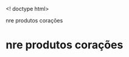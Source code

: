 <! doctype html>
<html>
<head>
<meta charset="utf-8"
<title>nre produtos corações</TITLE>
<meta name="viewport" content"width=device-width,initial-scale=1"
</head>
<body>
<h1>nre produtos corações</h1>
</body>
</html>

